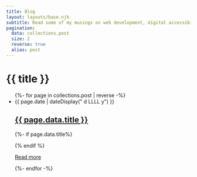 ```yaml
---
title: Blog
layout: layouts/base.njk
subtitle: Read some of my musings on web development, digital accessibility, technology, learning...
pagination:
  data: collections.post
  size: 2
  reverse: true
  alias: post
---
```


<div class="container__blog">
  <h1 class="sr-only">{{ title }}</h1>
  <!-- {%- if subtitle %}<p class="subtitle">{{ subtitle | safe }}</p>{% endif %} -->

<ul class="listing">
{%- for page in collections.post | reverse -%}
  <li>
    <time datetime="{{ page.date }}">{{ page.date | dateDisplay(" d LLLL  y") }}</time>
    <h2 class="h3 archive__title"><a href="{{ page.url }}">{{ page.data.title }}</a></h2> 
    {%- if page.data.title%}<p>  </p>{% endif %}

<a href="{{ page.url }}" aria-label="Read more - {{ page.data.title }}" class="archive__read-more">Read more</a>

  </li>

{%- endfor -%}

</ul>

</div>
